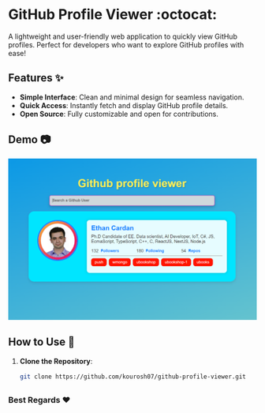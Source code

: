 # GitHub Profile Viewer :octocat:

A lightweight and user-friendly web application to quickly view GitHub profiles. Perfect for developers who want to explore GitHub profiles with ease!

## Features :sparkles:

- **Simple Interface**: Clean and minimal design for seamless navigation.
- **Quick Access**: Instantly fetch and display GitHub profile details.
- **Open Source**: Fully customizable and open for contributions.

## Demo :camera:

![Demo Screenshot](https://github.com/kourosh07/github-profile-viewer/blob/main/Screenshot%202024-10-17%20205823.png)

## How to Use :wrench:

1. **Clone the Repository**:
   ```bash
   git clone https://github.com/kourosh07/github-profile-viewer.git

## 

### Best Regards :heart:
